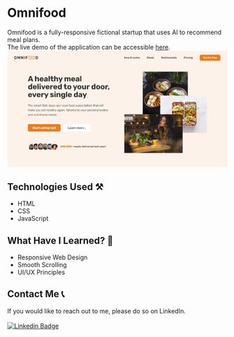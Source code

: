 # Omnifood
Omnifood is a fully-responsive fictional startup that uses AI to recommend meal plans. \
The live demo of the application can be accessible [here](https://av2001.github.io/omnifood/).
<img src="omnifood.png">
<br>

## Technologies Used ⚒️
+ HTML
+ CSS
+ JavaScript

## What Have I Learned? 🤔
+ Responsive Web Design
+ Smooth Scrolling
+ UI/UX Principles

## Contact Me 📞
If you would like to reach out to me, please do so on LinkedIn.
<br>
<br>
[![Linkedin Badge](https://img.shields.io/badge/LinkedIn-0077B5?style=for-the-badge&logo=linkedin&logoColor=white)](https://www.linkedin.com/in/anirudh-vadlamani/)
